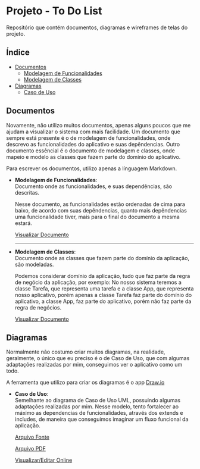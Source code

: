 # Projeto - To Do List
Repositório que contém documentos, diagramas e wireframes de telas do projeto.


## Índice
- [Documentos](#documentos)
  - [Modelagem de Funcionalidades](#modelagem-de-funcionalidades)
  - [Modelagem de Classes](#modelagem-de-classes)
- [Diagramas](#diagramas)
  - [Caso de Uso](#caso-de-uso)

<a id="documentos"></a>

## Documentos
Novamente, não utilizo muitos documentos, apenas alguns poucos que me ajudam a
visualizar o sistema com mais facilidade. Um documento que sempre está presente
é o de modelagem de funcionalidades, onde descrevo as funcionalidades do
aplicativo e suas depêndencias. Outro documento essêncial é o documento de modelagem 
e classes, onde mapeio e modelo as classes que fazem parte do domínio do aplicativo.

Para escrever os documentos, utilizo apenas a línguagem Markdown.

<a id="modelagem-de-funcionalidades"></a>

- **Modelagem de Funcionalidades**:  
  Documento onde as funcionalidades, e suas dependências, são descritas.

  Nesse documento, as funcionalidades estão ordenadas de cima para baixo, de
  acordo com suas depêndencias, quanto mais depêndencias uma funcionalidade
  tiver, mais para o final do documento a mesma estará.

  [Visualizar Documento](../master/Documentos/Modelagem%20de%20Funcionalidades.md)

  ----

<a id="modelagem-de-classes"></a>

- **Modelagem de Classes**:  
  Documento onde as classes que fazem parte do domínio da aplicação, são 
  modeladas.

  Podemos considerar domínio da aplicação, tudo que faz parte da regra de
  negócio da aplicação, por exemplo: No nosso sistema teremos a classe Tarefa,
  que representa uma tarefa e a classe App, que representa nosso aplicativo,
  porém apenas a classe Tarefa faz parte do domínio do aplicativo, a classe App,
  faz parte do aplicativo, porém não faz parte da regra de negócios.

  [Visualizar Documento](../master/Documentos/Modelagem%20de%20Classes.md)

<a id="diagramas"></a>

## Diagramas
Normalmente não costumo criar muitos diagramas, na realidade, geralmente, o
único que eu preciso é o de Caso de Uso, que com algumas adaptações realizadas
por mim, conseguimos ver o aplicativo como um todo.

A ferramenta que utilizo para criar os diagramas é o app
[Draw.io](https://www.draw.io/)

<a id="caso-de-uso"></a>

- **Caso de Uso**:  
  Semelhante ao diagrama de Caso de Uso UML, possuindo algumas adaptações 
  realizadas por mim. Nesse modelo, tento fortalecer ao máximo as dependencias
  de funcionalidades, através dos extends e includes, de maneira que conseguimos 
  imaginar um fluxo funcional da aplicação.

  [Arquivo Fonte](../master/Diagramas/Arquivos%20Fonte/Caso%20De%20Uso.drawio)
  
  [Arquivo PDF](../master/Diagramas/PDF/Caso%20De%20Uso.pdf)
  
  [Visualizar/Editar Online](https://www.draw.io/?lightbox=1&highlight=0000ff&edit=_blank&layers=1&nav=1&title=Caso%20De%20Uso.drawio#R7VxRl6I2FP41Pu4eIID66DhO%2BzDt2da2O7svPRmJmG4kHggj7q9vkCBg0M04Mgmt8zLkJoHkfvcm370BB2C6zn6K4Wb1Cw0QGThWkA3A%2FcBxbN%2B1%2BL9csiskI3dcCMIYB6JRJZjj70gIRb8wxQFKGg0ZpYThTVO4oFGEFqwhg3FMt81mS0qaT93AEEmC%2BQISWfoZB2wlpLY%2Frip%2BRjhciUePnGFRsYZlYzGTZAUDuq2JwGwApjGlrLhaZ1NEcuWVein6PZyoPQwsRhFT6fDb528Z%2BvVh%2B3eGHyZP2YL8%2FhV%2B8Iq7vECSigmLwbJdqYGYplGA8ptYA3BHY7aiIY0geaR0w4U2F%2F6DGNsJ7GDKKBet2JqIWj6%2BePck%2Bu8LX%2Bo191m96n4nSsU4UCDBU81XiBKaxgt0ZpKl3cA4ROxMOzA%2BwMLtGdE14gPiHWNEIMMvzYFAYVjhoV2le34h1P8KKGwJij%2BTdDAFg4kdYyrBws1pk1%2BmazJZMBpzlb2gmGFuuo%2FwGZFPNMEM04g3eaaM0TVvQPKKO7j4Fu5BnVKS9%2BN3A8v9X%2B0eE4LDvC%2FLQa6jSVNGcISmB3%2BrwMr7ouw8XLJ2RQcHfBTGKFYKZzwqJdvK84DwplXN53yrI0iGLd7hw3WuEcL2026WLJQxFAXJIHdFURU2GpalfYfnmF8JyRG6ud3PRbFyuVklvXuzWwYwWe3729f1NkfR23ydzlZuS9eH9gyQEY2MRg6MFaFzdELnSMjNloilkDuTNYVcNyymKh5GCOcQOR7bFWZovoF73Ww5jWlq%2Bwprm23LixtoWdxst2V1G3a1urnyjtMfH0AZZk%2B16y%2B164pR5IWSULTTkIp4tNMQ7b6mdZksR1kzkckCJcne2SYbwpkCH4RMTvQ6l%2B3qd67RjTq83il8RZ8AWvcfV8Oy%2BR8F8pRrvxOSnfH7%2FyGSWvcp%2FwwnfKQhjgwjhAAMDSSEjrzbd%2BMP17X2y4jdFX3EUXaSkU4ncXVsXF3yfYt7zAWMv%2BilgfMr2wmwtNpJW1K4b3ZS2cZrIsPKNHTGhup2ojUR43UW4%2FQ4h6aMnTfUSn1lxvQXTlJI8HeRSGMopDHmDzadObkGMCdPjiQeMGGx2bqUMycm6LJY1JpknleluKFLw1Qpm6UP2o6v3lmV8inHLMAMmqxJz3fNM8k%2BM6LOdrqRKkvRymaBvNMpYGcGdAcye0nQcwiNNQc9ymail8z2OTjWjp2nNyMvByLiIPh4pzNoXzOBHxSwnVTcPH1eGKm7oWcAJ5CpVT3lTFNmGLGSKart6zdBWwe16tkZjOqrArbW0zTwXjtoJ7RKMUPYJFWaKJXya1pajxu8Pr9epBs6Wy8ZvihmukFXKM%2FTCZ18hFtndH%2FweS9Ny%2FgMKxpi0GG4JxOTI27MTFTmeGSiMm15L6hyuj0xShMSkcW20DRKut4QxPrk3kbEHS3xW5kaN1KNHnANVKNzC99%2BnEVT%2Ff5M6%2Bdnbp85X9%2B%2FBlA2Eb0hvqvjhdlOD1Muifq1HaUoB48nsvFiJ%2BETsEsiUXLEoqRsReLenyjmczjc%2BMNRD7pcJnygx1Z3GNEbyPnt8723LCJaT2s8mcP2B7vW11Av2Gh%2B9PW7fhs5kYAqXd366Nvl9xO7pvtfuop0v2z4t2XjDSbhaeWn5Y1PvbFYBG2JDIXWGM2E5Isn5wSrlxPNVJtrdRna8mL1syvF2lL9eA2Y%2FQs%3D)